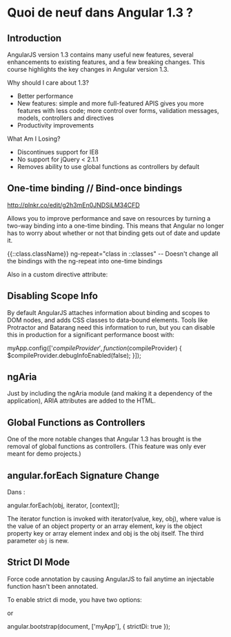 Quoi de neuf dans Angular 1.3 ?
===============================

Introduction
------------

AngularJS version 1.3 contains many useful new features, several enhancements to existing features, and a few breaking changes. This course highlights the key changes in Angular version 1.3.

Why should I care about 1.3?

- Better performance
- New features: simple and more full-featured APIS gives you more features with less code; more control over forms, validation messages, models, controllers and directives
- Productivity improvements

What Am I Losing?

- Discontinues support for IE8
- No support for jQuery <  2.1.1
- Removes ability to use global functions as controllers by default


One-time binding // Bind-once bindings
----------------

http://plnkr.co/edit/g2h3mEn0JNDSjLM34CFD

Allows you to improve performance and save on resources by turning a two-way binding into a one-time binding. This means that Angular no longer has to worry about whether or not that binding gets out of date and update it.

{{::class.className}}
ng-repeat="class in ::classes" -- Doesn't change all the bindings with the ng-repeat into one-time bindings

Also in a custom directive attribute:
<class-display name="::class.className"></class-display>


Disabling Scope Info
--------------------

By default AngularJS attaches information about binding and scopes to DOM nodes, and adds CSS classes to data-bound elements. Tools like Protractor and Batarang need this information to run, but you can disable this in production for a significant performance boost with:

myApp.config(['$compileProvider', function ($compileProvider) {
  $compileProvider.debugInfoEnabled(false);
}]);


ngAria
------

Just by including the ngAria module (and making it a dependency of the application), ARIA attributes are added to the HTML.


Global Functions as Controllers
-------------------------------

One of the more notable changes that Angular 1.3 has brought is the removal of global functions as controllers. (This feature was only ever meant for demo projects.)


angular.forEach Signature Change
--------------------------------

Dans :

  angular.forEach(obj, iterator, [context]);

The iterator function is invoked with iterator(value, key, obj), where value is the value of an object property or an array element, key is the object property key or array element index and obj is the obj itself. The third parameter `obj` is new.


Strict DI Mode
--------------

Force code annotation by causing AngularJS to fail anytime an injectable function hasn't been annotated.

To enable strict di mode, you have two options:

<div ng-app="myApp" ng-strict-di>
  <!-- your app here -->
</div>
or

angular.bootstrap(document, ['myApp'], {
  strictDi: true
});
